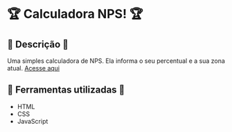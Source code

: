 # 🏆 Calculadora NPS! 🏆

## 💭 Descrição 💭

Uma simples calculadora de NPS. Ela informa o seu percentual e a sua zona atual. [Acesse aqui](https://luizfelipetorres.github.io/NPS-Calculator/)

## 🔨 Ferramentas utilizadas 🔨

- HTML
- CSS
- JavaScript